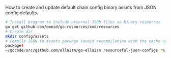 How to create and update default chain config binary assets from JSON config
defaults.

```bash
# Install program to include external JSON files as binary resources
go get github.com/omeid/go-resources/cmd/resources
# Create dir
mkdir config/assets
# Compile JSON to assets package (avoid recompilation with the cache using
package)
~/gocode/src/github.com/ellaism/go-ellaism resourceful-json-configs *% ⟠ resources -fmt -declare -var=DEFAULTS -package=assets -output=core/assets/assets.go core/config/*.json
```
